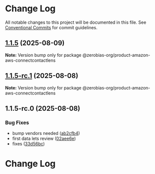 # Change Log

All notable changes to this project will be documented in this file.
See [Conventional Commits](https://conventionalcommits.org) for commit guidelines.

## [1.1.5](https://github.com/zerobias-org/product/compare/@zerobias-org/product-amazon-aws-connectcontactlens@1.1.5-rc.1...@zerobias-org/product-amazon-aws-connectcontactlens@1.1.5) (2025-08-09)

**Note:** Version bump only for package @zerobias-org/product-amazon-aws-connectcontactlens





## [1.1.5-rc.1](https://github.com/zerobias-org/product/compare/@zerobias-org/product-amazon-aws-connectcontactlens@1.1.5-rc.0...@zerobias-org/product-amazon-aws-connectcontactlens@1.1.5-rc.1) (2025-08-08)

**Note:** Version bump only for package @zerobias-org/product-amazon-aws-connectcontactlens





## 1.1.5-rc.0 (2025-08-08)


### Bug Fixes

* bump vendors needed ([ab2cfb4](https://github.com/zerobias-org/product/commit/ab2cfb4a9cf2e3008e08b068f98011fec096c932))
* first data lets review ([02aee6e](https://github.com/zerobias-org/product/commit/02aee6e8c4f11675de7c63a00f4c8254a67a4dd7))
* fixes ([33d56bc](https://github.com/zerobias-org/product/commit/33d56bcaedf3fa5e3939a33c0fb57eda53539d05))





# Change Log
